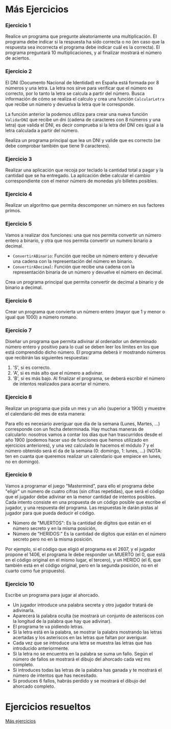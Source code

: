 # Más Ejercicios


### Ejercicio 1

Realice un programa que pregunte aleatoriamente una multiplicación. El programa debe indicar si la respuesta ha sido correcta o no (en caso que la respuesta sea incorrecta el programa debe indicar cuál es la correcta). El programa preguntará 10 multiplicaciones,  y al finalizar mostrará el número de aciertos.

### Ejercicio 2

El DNI (Documento Nacional de Identidad) en España está formada por 8 números y una letra. La letra nos sirve para verificar que el número es correcto, por lo tanto la letra se calcula a partir del número. Busca información de cómo se realiza el calculo y crea una función `CalcularLetra` que recibe un número y devuelva la letra que le corresponde.

La función anterior la podemos utiliza para crear una nueva función `ValidarDNI` que recibe un dni (cadena de caracteres con 8 números y una letra) que valida el DNI, es decir comprueba si la letra del DNI ces igual a la letra calculada a partir del número.

Realiza un programa principal que lea un DNI y valide que es correcto (se debe comprobar también que tiene 9 caracteres).

### Ejercicio 3

Realizar una aplicación que recoja por teclado la cantidad total a pagar y la cantidad que se ha entregado. La aplicación debe calcular el cambio correspondiente con el menor número de monedas y/o billetes posibles.


### Ejercicio 4

Realizar un algoritmo que permita descomponer un número en sus factores primos.

### Ejercicio 5

Vamos a realizar dos funciones: una que nos permita convertir un número entero a binario, y otra que nos permita convertir un numero binario a decimal.

* `ConvertirABinario`: Función que recibe un número entero y devuelve una cadena con la representación del número en binario.
* `ConvertirADecimal`: Función que recibe una cadena con la representación binaria de un número y devuelve el número en decimal.

Crea un programa principal que permita convertir de decimal a binario y de binario a decimal.

### Ejercicio 6

Crear un programa que convierta un número entero (mayor que 1 y menor o igual que 1000) a número romano.

### Ejercicio 7

Diseñar un programa que permita adivinar al ordenador un determinado número entero y positivo para lo cual se deben leer los límites en los que está comprendido dicho número. El programa deberá ir mostrando números que recibirán las siguientes respuestas:
1. 'S', si es correcto.
2. 'A', si es más alto que el número a adivinar.
3. 'B', si es más bajo.
Al finalizar el programa, se deberá escribir el número de intentos realizados para acertar el número.


### Ejercicio 8
Realizar un programa que pida un mes y un año (superior a 1900) y muestre el calendario del mes de esta manera:

Para ello es necesario averiguar que día de la semana (Lunes, Martes, ...) corresponde con un fecha determinada. Hay muchas maneras de calcularlo: nosotros vamos a contar los días que han trascurridos desde el año 1900 (podemos hacer uso de funciones que hemos utilizado en ejercicios anteriores), y una vez calculado le hacemos el módulo  7 y el número obtenido será el da de la semana (0: domingo, 1: lunes, ...) (NOTA: ten en cuanta que queremos realizar un calendario que empiece en lunes, no en domingo).

### Ejercicio 9

Vamos a programar el juego "Mastermind", para ello el programa debe "eligir" un número de cuatro cifras (sin cifras repetidas), que será el código que el jugador debe adivinar en la menor cantidad de intentos posibles. Cada intento consiste en una propuesta de un código posible que escribe el jugador, y una respuesta del programa. Las respuestas le darán pistas al jugador para que pueda deducir el código.

* Número de "MUERTOS": Es la cantidad de dígitos que están en el número secreto y en la misma posición,
* Número de "HERIDOS:" Es la cantidad de dígitos que están en el número secreto pero no en la misma posición.

Por ejemplo, si el código que eligió el programa es el 2607, y el jugador propone el 1406, el programa le debe responder un MUERTO (el 0, que está en el código original en el mismo lugar, el tercero), y un HERIDO (el 6, que también está en el código original, pero en la segunda posición, no en el cuarto como fue propuesto). 

### Ejercicio 10

Escribe un programa para jugar al ahorcado.

* Un jugador introduce una palabra secreta y otro jugador tratará de adivinarla.
* Aparecerá la palabra oculta (se mostrará un conjunto de asteriscos con la longitud de la palabra que hay que adivinar).
* El programa te va pidiendo letras.
* Si la letra está en la palabra, se mostrar la palabra mostrando las letras acertadas y los asteriscos en las letras que faltan por averiguar.
* Cada vez que se introduce una letra se muestra las letras que has introducido anteriormente.
* Si la letra no se encuentra en la palabra se suma un fallo. Según el número de fallos se mostrará el dibujo del ahorcado cada vez ms completo. 
* Si introduces todas las letras de la palabra has ganada y te mostrará el número de intentos que has necesitado.
* Si produces 6 fallos, habrás perdido y se mostrará el dibujo del ahorcado completo.

# Ejercicios resueltos

[Más ejercicios](../../ejercicios/mas_ejercicios)
